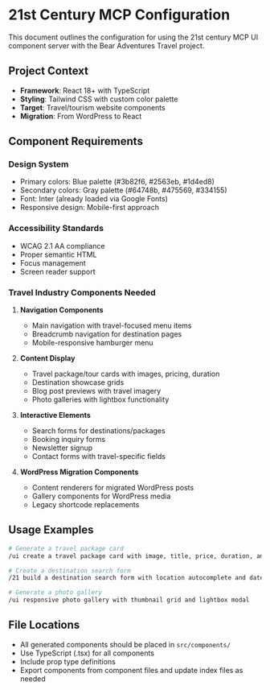 # 21st Century MCP Configuration

This document outlines the configuration for using the 21st century MCP UI component server with the Bear Adventures Travel project.

## Project Context

- **Framework**: React 18+ with TypeScript
- **Styling**: Tailwind CSS with custom color palette
- **Target**: Travel/tourism website components
- **Migration**: From WordPress to React

## Component Requirements

### Design System
- Primary colors: Blue palette (#3b82f6, #2563eb, #1d4ed8)
- Secondary colors: Gray palette (#64748b, #475569, #334155)
- Font: Inter (already loaded via Google Fonts)
- Responsive design: Mobile-first approach

### Accessibility Standards
- WCAG 2.1 AA compliance
- Proper semantic HTML
- Focus management
- Screen reader support

### Travel Industry Components Needed
1. **Navigation Components**
   - Main navigation with travel-focused menu items
   - Breadcrumb navigation for destination pages
   - Mobile-responsive hamburger menu

2. **Content Display**
   - Travel package/tour cards with images, pricing, duration
   - Destination showcase grids
   - Blog post previews with travel imagery
   - Photo galleries with lightbox functionality

3. **Interactive Elements**
   - Search forms for destinations/packages
   - Booking inquiry forms
   - Newsletter signup
   - Contact forms with travel-specific fields

4. **WordPress Migration Components**
   - Content renderers for migrated WordPress posts
   - Gallery components for WordPress media
   - Legacy shortcode replacements

## Usage Examples

```bash
# Generate a travel package card
/ui create a travel package card with image, title, price, duration, and book now button

# Create a destination search form
/21 build a destination search form with location autocomplete and date picker

# Generate a photo gallery
/ui responsive photo gallery with thumbnail grid and lightbox modal
```

## File Locations
- All generated components should be placed in `src/components/`
- Use TypeScript (.tsx) for all components
- Include prop type definitions
- Export components from component files and update index files as needed
